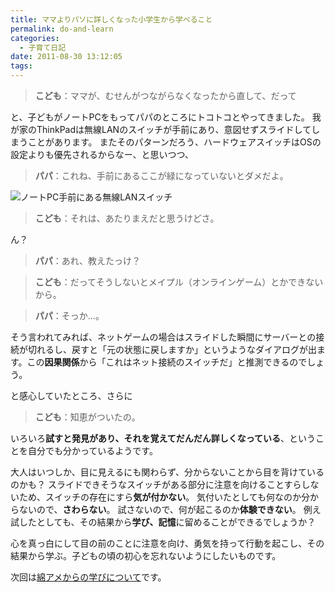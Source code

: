 ```yaml
---
title: ママよりパソに詳しくなった小学生から学べること
permalink: do-and-learn
categories:
  - 子育て日記
date: 2011-08-30 13:12:05
tags:
---
```


> **こども**：ママが、むせんがつながらなくなったから直して、だって

と、子どもがノートPCをもってパパのところにトコトコとやってきました。
我が家のThinkPadは無線LANのスイッチが手前にあり、意図せずスライドしてしまうことがあります。
またそのパターンだろう、ハードウェアスイッチはOSの設定よりも優先されるからなー、と思いつつ、

> **パパ**：これね、手前にあるここが緑になっていないとダメだよ。

![ノートPC手前にある無線LANスイッチ](/images/ia-kid/20110821-wifi-switch-on-thinkpad.png)

> **こども**：それは、あたりまえだと思うけどさ。

ん？

> **パパ**：あれ、教えたっけ？

> **こども**：だってそうしないとメイプル（オンラインゲーム）とかできないから。

> **パパ**：そっか...。

そう言われてみれば、ネットゲームの場合はスライドした瞬間にサーバーとの接続が切れるし、戻すと「元の状態に戻しますか」というようなダイアログが出ます。この**因果関係**から「これはネット接続のスイッチだ」と推測できるのでしょう。

と感心していたところ、さらに

> **こども**：知恵がついたの。

いろいろ**試すと発見があり、それを覚えてだんだん詳しくなっている**、ということを自分でも分かっているようです。

大人はいつしか、目に見えるにも関わらず、分からないことから目を背けているのかも？
スライドできそうなスイッチがある部分に注意を向けることすらしないため、スイッチの存在にすら**気が付かない**。
気付いたとしても何なのか分からないので、**さわらない**。
試さないので、何が起こるのか**体験できない**。
例え試したとしても、その結果から**学び、記憶**に留めることができるでしょうか？

心を真っ白にして目の前のことに注意を向け、勇気を持って行動を起こし、その結果から学ぶ。子どもの頃の初心を忘れないようにしたいものです。

次回は[綿アメからの学びについて](../learn-from-wataame/)です。
